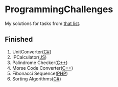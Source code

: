 # ProgrammingChallenges
My solutions for tasks from [that list](https://i.warosu.org/data/g/img/0555/27/1468274870962.png).
## Finished
1. UnitConverter([C#](UnitConverter-csharp/))
2. IPCalculator([JS](IPCalculator-javascript/))
3. Palindrome Checker([C++](https://gist.github.com/DawiDeX-Zero/8a8c87178cc5c601bbb8f13a6ae26b9e))
4. Morse Code Converter([C++](https://gist.github.com/DawiDeX-Zero/c39981e4659f71e59324a0214b1e44d9))
5. Fibonacci Sequence([PHP](https://gist.github.com/DawiDeX-Zero/2c97e452ea23eed3570404e2fe751c2b))
6. Sorting Algorithms([C#](SortingAlgorithms-csharp/))

